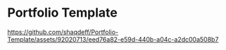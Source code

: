 # Portfolio Template

https://github.com/shaqdeff/Portfolio-Template/assets/92020713/eed76a82-e59d-440b-a04c-a2dc00a508b7
